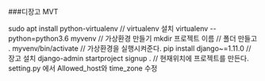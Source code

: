 ###디장고 MVT

sudo apt install python-virtualenv // virtualenv 설치
virtualenv --python=python3.6 myvenv // 가상환경 만들기
mkdir 프로젝트 이름 // 폴더 만들고
. myvenv/bin/activate // 가상환경을 실행시켜준다.
pip install django~=1.11.0 // 장고 설치
django-admin startproject signup . // 현재위치에 프로젝트를 만든다.
setting.py 에서 Allowed_host와 time_zone 수정

<!--stackedit_data:
eyJoaXN0b3J5IjpbMTY5NzA5MTk2OCwtMzkxMjUwNDA3LC05OT
gyOTUxNTgsLTQ4MTM4MjY4M119
-->